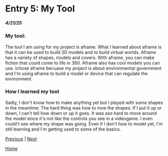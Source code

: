 # Entry 5: My Tool
##### 4/21/25

### My tool:
The tool I am using for my project is aframe. What I learned about aframe is that it can be used to build 3D models and to build virtual worlds. Aframe has a variety of shapes, models and covers. With aframe, you can make fiction that could come to life in 360. Aframe also has cool models you can use. Ichose aframe becuase my project is about environmental government and I'm using aframe to build a model or device that can regulate the environment.

### How I learned my tool
Sadly, I don't know how to make anything yet but I played with some shapes in the meantime. The hard thing was how to moe the shapes. If I put it up or down, I can't tell how down or up it goes. It was aso hard to move around the model since it's not like the controls you see in a videogame. I even could't see where my shape was going. Even if I don't how to model yet, I'm still learning and I'm getting used to some of the basics.


[Previous](entry04.md) | [Next](entry06.md)

[Home](../README.md)
